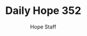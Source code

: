 ---
image: /assets/img/daily-hope-default-artwork.png
title: Daily Hope 352
number: 352
categories:
  - Daily Hope
author: Hope Staff
notes: Daily Hope 352
embed: >-
  <iframe style="border-radius:12px" src="https://open.spotify.com/embed/episode/3gkCBtitfDdFDYtBbf5JOX?utm_source=generator" width="100%" height="352" frameBorder="0" allowfullscreen="" allow="autoplay; clipboard-write; encrypted-media; fullscreen; picture-in-picture" loading="lazy"></iframe>
---